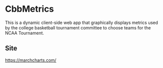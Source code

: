 # CbbMetrics

This is a dynamic client-side web app that graphically displays metrics used by the college basketball tournament committee to choose teams for the NCAA Tournament.

## Site
https://marchcharts.com/

